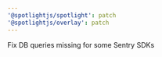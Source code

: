 ```yaml
---
'@spotlightjs/spotlight': patch
'@spotlightjs/overlay': patch
---
```


Fix DB queries missing for some Sentry SDKs
